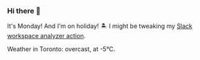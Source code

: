 ### Hi there :wave:

It's Monday! And I'm on holiday! :desert_island: I might be tweaking my [Slack workspace analyzer action](https://github.com/bewuethr/slack-analyzer).

Weather in Toronto: overcast, at -5°C.
